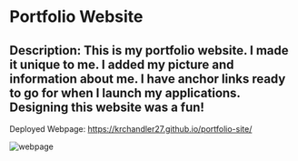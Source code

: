 # Portfolio Website

## Description: This is my portfolio website. I made it unique to me. I added my picture and information about me. I have anchor links ready to go for when I launch my applications. Designing this website was a fun!

Deployed Webpage: https://krchandler27.github.io/portfolio-site/

![webpage](https://user-images.githubusercontent.com/116527506/202934023-32456e18-0424-47ce-ba08-541a10190c1d.JPG)